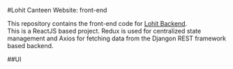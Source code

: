 #Lohit Canteen Website: front-end

This repository contains the front-end code for [Lohit Backend](https://github.com/heet434/lohit-backend). <br/>
This is a ReactJS based project. Redux is used for centralized state management and Axios for fetching data from the Djangon REST framework based backend. <br/>

##UI


